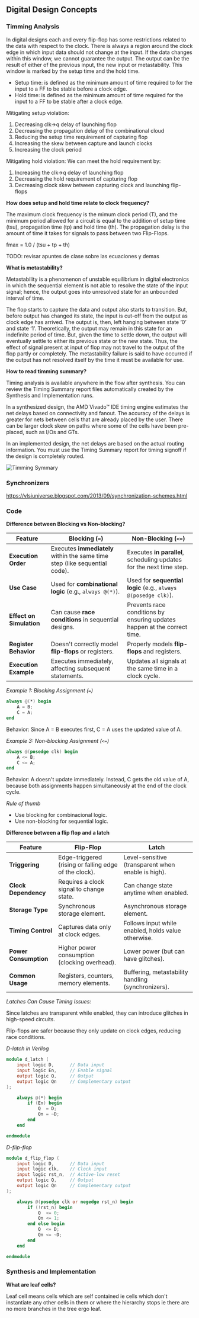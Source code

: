 ## Digital Design Concepts

### Timming Analysis

In digital designs each and every flip-flop has some restrictions related to the data with respect to the clock. There is always a region around the clock edge in which input data should not change at the input. If the data changes within this window, we cannot guarantee the output. The output can be the result of either of the previous input, the new input or metastability. This window is marked by the setup time and the hold time. 

* Setup time: is defined as the minimum amount of time required to for the input to a FF to be stable before a clock edge. 
* Hold time: is defined as the minimum amount of time required for the input to a FF to be stable after a clock edge. 

Mitigating setup violation:
1. Decreasing clk->q delay of launching flop 
2. Decreasing the propagation delay of the combinational cloud 
3. Reducing the setup time requirement of capturing flop 
4. Increasing the skew between capture and launch clocks
5. Increasing the clock period

Mitigating hold violation: We can meet the hold requirement by:
1. Increasing the clk->q delay of launching flop
2. Decreasing the hold requirement of capturing flop
3. Decreasing clock skew between capturing clock and launching flip-flops

**How does setup and hold time relate to clock frequency?**

The maximum clock frequency is the mimum clock period (T), and the minimum period allowed for a circuit is equal to the addition of setup time (tsu), propagation time (tp) and hold time (th). The propagation delay is the amount of time it takes for signals to pass between two Flip-Flops.

fmax = 1.0 / (tsu + tp + th)

TODO: revisar apuntes de clase sobre las ecuaciones y demas

**What is metastability?**

Metastability is a phenomenon of unstable equilibrium in digital electronics in which the sequential element is not able to resolve the state of the input signal; hence, the output goes into unresolved state for an unbounded interval of time. 

The flop starts to capture the data and output also starts to transition. But, before output has changed its state, the input is cut-off from the output as clock edge has arrived. The output is, then, left hanging between state ‘0’ and state ‘1’. Theoretically, the output may remain in this state for an indefinite period of time. But, given the time to settle down, the output will eventually settle to either its previous state or the new state. Thus, the effect of signal present at input of flop may not travel to the output of the flop partly or completely. The metastability failure is said to have occurred if the output has not resolved itself by the time it must be available for use.

**How to read timming summary?**

Timing analysis is available anywhere in the flow after synthesis. You can review the Timing Summary report files automatically created by the Synthesis and Implementation runs.

In a synthesized design, the AMD Vivado™ IDE timing engine estimates the net delays based on connectivity and fanout. The accuracy of the delays is greater for nets between cells that are already placed by the user. There can be larger clock skew on paths where some of the cells have been pre-placed, such as I/Os and GTs.

In an implemented design, the net delays are based on the actual routing information. You must use the Timing Summary report for timing signoff if the design is completely routed.

![Timming Symmary](timming_report.png)

### Synchronizers

https://vlsiuniverse.blogspot.com/2013/09/synchronization-schemes.html 

### Code

**Difference between Blocking vs Non-blocking?** 

| Feature             | **Blocking (`=`)** | **Non-Blocking (`<=`)** |
|---------------------|-------------------|-------------------------|
| **Execution Order** | Executes **immediately** within the same time step (like sequential code). | Executes **in parallel**, scheduling updates for the next time step. |
| **Use Case**        | Used for **combinational logic** (e.g., `always @(*)`). | Used for **sequential logic** (e.g., `always @(posedge clk)`). |
| **Effect on Simulation** | Can cause **race conditions** in sequential designs. | Prevents race conditions by ensuring updates happen at the correct time. |
| **Register Behavior** | Doesn't correctly model **flip-flops** or registers. | Properly models **flip-flops** and registers. |
| **Execution Example** | Executes immediately, affecting subsequent statements. | Updates all signals at the same time in a clock cycle. |
  

*Example 1: Blocking Assignment (`=`)*

```verilog
always @(*) begin
    A = B; 
    C = A;
end
```
Behavior: Since A = B executes first, C = A uses the updated value of A.

*Example 3: Non-blocking Assignment (`<=`)*

```verilog
always @(posedge clk) begin
    A <= B;
    C <= A;
end
```

Behavior: A doesn't update immediately. Instead, C gets the old value of A, because both assignments happen simultaneously at the end of the clock cycle.

*Rule of thumb*

* Use blocking for combinacional logic.
* Use non-blocking for sequential logic.

**Difference between a flip flop and a latch**

| Feature            | **Flip-Flop** | **Latch** |
|--------------------|--------------|-----------|
| **Triggering**     | Edge-triggered (rising or falling edge of the clock). | Level-sensitive (transparent when enable is high). |
| **Clock Dependency** | Requires a clock signal to change state. | Can change state anytime when enabled. |
| **Storage Type**   | Synchronous storage element. | Asynchronous storage element. |
| **Timing Control** | Captures data only at clock edges. | Follows input while enabled, holds value otherwise. |
| **Power Consumption** | Higher power consumption (clocking overhead). | Lower power (but can have glitches). |
| **Common Usage**   | Registers, counters, memory elements. | Buffering, metastability handling (synchronizers). |

*Latches Can Cause Timing Issues:*

Since latches are transparent while enabled, they can introduce glitches in high-speed circuits.

Flip-flops are safer because they only update on clock edges, reducing race conditions.

*D-latch in Verilog*

```verilog
module d_latch (
    input logic D,      // Data input
    input logic En,     // Enable signal
    output logic Q,     // Output
    output logic Qn     // Complementary output
);

    always @(*) begin
        if (En) begin
            Q  = D;
            Qn = ~D;
        end
    end

endmodule
```

*D-flip-flop*

```verilog
module d_flip_flop (
    input logic D,      // Data input
    input logic clk,    // Clock input
    input logic rst_n,  // Active-low reset
    output logic Q,     // Output
    output logic Qn     // Complementary output
);

    always @(posedge clk or negedge rst_n) begin
        if (!rst_n) begin
            Q  <= 0;  
            Qn <= 1;
        end else begin
            Q  <= D;  
            Qn <= ~D;
        end
    end

endmodule
```

### Synthesis and Implementation 

**What are leaf cells?**

Leaf cell means cells which are self contained ie cells which don't instantiate any other cells in them or where the hierarchy stops ie there are no more branches in the tree ergo leaf.
